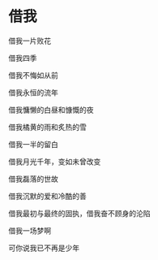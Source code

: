 # 借我

借我一片败花

借我四季

借我不悔如从前

借我永恒的流年

借我慵懒的白昼和慷慨的夜

借我橘黄的雨和炙热的雪

借我一半的留白

借我月光千年，变如未曾改变

借我磊落的世故

借我沉默的爱和冷酷的善

借我最初与最终的固执，借我奋不顾身的沦陷

借我一场梦啊

可你说我已不再是少年

